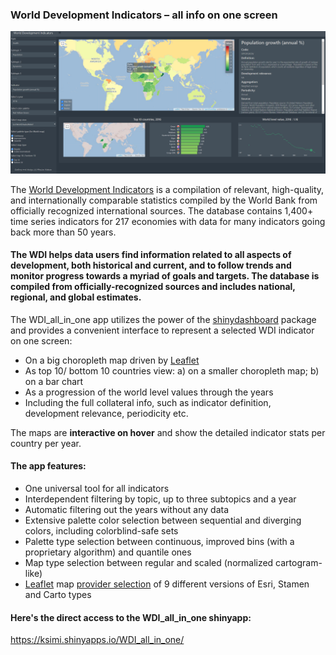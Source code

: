 ### World Development Indicators – all info on one screen
![alt-text](https://github.com/Ksimi/WDI_all_in_one/blob/master/data-raw/WDI_all_in_one_screenshot.png)

The [World Development Indicators](http://datatopics.worldbank.org/world-development-indicators/) is a compilation of relevant, high-quality, and internationally comparable statistics compiled by the World Bank from officially recognized international sources. The database contains 1,400+ time series indicators for 217 economies with data for many indicators going back more than 50 years.

#### The WDI helps data users find information related to all aspects of development, both historical and current, and to follow trends and monitor progress towards a myriad of goals and targets. The database is compiled from officially-recognized sources and includes national, regional, and global estimates.

The WDI_all_in_one app utilizes the power of the [shinydashboard](http://rstudio.github.io/shinydashboard/index.html) package and provides a convenient interface to represent a selected WDI indicator on one screen:
*	On a big choropleth map driven by [Leaflet](https://rstudio.github.io/leaflet/)
*	As top 10/ bottom 10 countries view: a) on a smaller choropleth map; b) on a bar chart
*	As a progression of the world level values through the years
*	Including the full collateral info, such as indicator definition, development relevance, periodicity etc.

The maps are **interactive on hover** and show the detailed indicator stats per country per year.

#### The app features:
*	One universal tool for all indicators
* Interdependent filtering by topic, up to three subtopics and a year
*	Automatic filtering out the years without any data
*	Extensive palette color selection between sequential and diverging colors, including colorblind-safe sets
*	Palette type selection between continuous, improved bins (with a proprietary algorithm) and quantile ones
*	Map type selection between regular and scaled (normalized cartogram-like)
*	[Leaflet](https://rstudio.github.io/leaflet/) map [provider selection](http://leaflet-extras.github.io/leaflet-providers/preview/index.html) of 9 different versions of Esri, Stamen and Carto types

#### Here's the direct access to the WDI_all_in_one shinyapp:
 https://ksimi.shinyapps.io/WDI_all_in_one/
